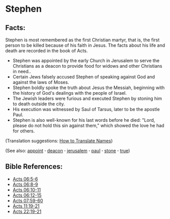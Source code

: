 # Stephen #

## Facts: ##

Stephen is most remembered as the first Christian martyr, that is, the first person to be killed because of his faith in Jesus. The facts about his life and death are recorded in the book of Acts.

* Stephen was appointed by the early Church in Jerusalem to serve the Christians as a deacon to provide food for widows and other Christians in need..
* Certain Jews falsely accused Stephen of speaking against God and against the laws of Moses.
* Stephen boldly spoke the truth about Jesus the Messiah, beginning with the history of God's dealings with the people of Israel.
* The Jewish leaders were furious and executed Stephen by stoning him to death outside the city.
* His execution was witnessed by Saul of Tarsus, later to be the apostle Paul.
* Stephen is also well-known for his last words before he died: "Lord, please do not hold this sin against them," which showed the love he had for others.

(Translation suggestions: [How to Translate Names](https://git.door43.org/Door43/en-ta-translate-vol1/src/master/content/translate_names.md))

(See also: [appoint](../kt/appoint.md) **·** [deacon](../other/deacon.md) **·** [jerusalem](../other/jerusalem.md) **·** [paul](../other/paul.md) **·** [stone](../other/stone.md) **·** [true](../other/true.md))

## Bible References: ##

* [Acts 06:5-6](https://door43.org/en/bible/notes/act/06/05)
* [Acts 06:8-9](https://door43.org/en/bible/notes/act/06/08)
* [Acts 06:10-11](https://door43.org/en/bible/notes/act/06/10)
* [Acts 06:12-15](https://door43.org/en/bible/notes/act/06/12)
* [Acts 07:59-60](https://door43.org/en/bible/notes/act/07/59)
* [Acts 11:19-21](https://door43.org/en/bible/notes/act/11/19)
* [Acts 22:19-21](https://door43.org/en/bible/notes/act/22/19)

